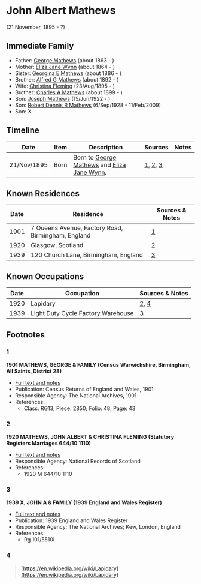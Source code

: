﻿---
layout: person
subject_key: i5643892
permalink: /people/i5643892
---

# John Albert Mathews
(21 November, 1895 - ?)

## Immediate Family

* Father: [George Mathews](./@7150388@-george-mathews-b1863-d.md) (about 1863 - )
* Mother: [Eliza Jane Wynn](./@63437677@-eliza-jane-wynn-b1864-d.md) (about 1864 - )
* Sister: [Georgina E Mathews](./@84093657@-georgina-e-mathews-b1886-d.md) (about 1886 - )
* Brother: [Alfred G Mathews](./@71188720@-alfred-g-mathews-b1892-d.md) (about 1892 - )
* Wife: [Christina Fleming](./@89446044@-christina-fleming-b1895-8-23-d.md) (23/Aug/1895 - )
* Brother: [Charles A Mathews](./@74822247@-charles-a-mathews-b1899-d.md) (about 1899 - )
* Son: [Joseph Mathews](./@98232688@-joseph-mathews-b1922-6-15-d.md) (15/Jun/1922 - )
* Son: [Robert Dennis R Mathews](./@58223940@-robert-dennis-r-mathews-b1928-9-6-d2009-2-11.md) (6/Sep/1928 - 11/Feb/2009)
* Son: X

## Timeline

Date | Item | Description | Sources | Notes
---|---|---|---|---
21/Nov/1895 | Born | Born to [George Mathews](./@7150388@-george-mathews-b1863-d.md) and [Eliza Jane Wynn](./@63437677@-eliza-jane-wynn-b1864-d.md). | [1](#1), [2](#2), [3](#3) | 

## Known Residences

Date | Residence | Sources & Notes
---|---|---
1901 | 7 Queens Avenue, Factory Road, Birmingham, England | [1](#1)
1920 | Glasgow, Scotland | [2](#2)
1939 | 120 Church Lane, Birmingham, England | [3](#3)

## Known Occupations

Date | Occupation | Sources & Notes
---|---|---
1920 | Lapidary | [2](#2), [4](#4)
1939 | Light Duty Cycle Factory Warehouse | [3](#3)

## Footnotes

### 1

**1901 MATHEWS, GEORGE & FAMILY (Census Warwickshire, Birmingham, All Saints, District 28)**

* [Full text and notes](../sources/@99059524@-1901-mathews,-george-&-family-census-warwickshire,-birmingham,-all-saints,-district-28-.md)
* Publication: Census Returns of England and Wales, 1901
* Responsible Agency: The National Archives, 1901
* References: 
  * Class: RG13; Piece: 2850; Folio: 48; Page: 43

### 2

**1920 MATHEWS, JOHN ALBERT & CHRISTINA FLEMING (Statutory Registers Marriages 644/10 1110)**

* [Full text and notes](../sources/@22441442@-1920-mathews,-john-albert-&-christina-fleming-statutory-registers-marriages-644-10-1110-.md)
* Responsible Agency: National Records of Scotland
* References: 
  * 1920 M 644/10 1110

### 3

**1939 X, JOHN A & FAMILY (1939 England and Wales Register)**

* [Full text and notes](../sources/@8791600@-1939-mathews,-john-a-&-family-1939-england-and-wales-register-.md)
* Publication: 1939 England and Wales Register
* Responsible Agency: The National Archives; Kew, London, England
* References: 
  * Rg 101/5510i

### 4

> [https://en.wikipedia.org/wiki/Lapidary](https://en.wikipedia.org/wiki/Lapidary)
>


